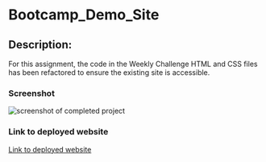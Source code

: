# Bootcamp_Demo_Site

## Description:

For this assignment, the code in the Weekly Challenge HTML and CSS files has been refactored to ensure the existing site is accessible. 

### Screenshot

<img src="01-html-css-git-homework-demo.png" alt="screenshot of completed project" />

### Link to deployed website

<a href="#https://pmgirardi.github.io/Bootcamp_Demo_Site/">Link to deployed website</a>
